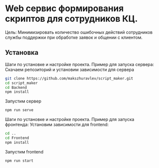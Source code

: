 # Web cервис формирования скриптов для сотрудников КЦ.
Цель: Минимизировать количество ошибочных действий сотрудников службы поддержки при обработке заявок и общении с клиентом.

## Установка

Шаги по установке и настройке проекта. Пример для запуска сервера:
Скачаем репозиторий и установим зависимости для сервера
```bash
git clone https://github.com/makszhuravlev/script_maker.git
cd script_maker
cd Backend
npm install
```
Запустим сервер
```bash
npm run serve
```
Шаги по установке и настройке проекта. Пример для запуска фронтенда:
Установим зависимости для frontend:
```bash
cd ..
cd Frontend
npm install
```
Запустим frontend
```bash
npm run start
```
